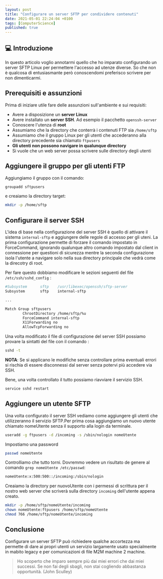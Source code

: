 ```yaml
---
layout: post
title: "Configurare un server SFTP per condividere contenuti"
date: 2021-05-01 22:24:04 +0100
tags: [ComputerScience]
published: true
---
```


## :computer: Introduzione

In questo articolo voglio annotarmi quello che ho imparato configurando un server SFTP Linux per permettere l'accesso ad utenze diverse. So che non è qualcosa di entusiasmante però conoscendomi preferisco scrivere per non dimenticarmi.

## Prerequisiti e assunzioni

Prima di iniziare utile fare delle assunzioni sull'ambiente e sui requisiti:

- Avere a disposizione un **server Linux**
- Avere installato un **server SSH**. Ad esempio il pacchetto `openssh-server`
- Conoscere l'utenza di **root**
- Assumiamo che la directory che conterrà i contenuti FTP sia `/home/sftp`
- Assumiamo che il gruppo Linux per gli utenti che accederanno alla directory precedente sia chiamato `ftpusers`
- **Gli utenti non possono navigare in qualunque directory**
- Si vuole che un web server possa scrivere sulle directory degli utenti

## Aggiungere il gruppo per gli utenti FTP

Aggiungiamo il gruppo con il comando:

```bash
groupadd sftpusers
```

e creaiamo la directory target:

```bash
mkdir -p /home/sftp
```

## Configurare il server SSH

L'idea di base nella configurazione del server SSH è quello di attivare il sistema `internal-sftp` e aggiungere delle regole di accesso per gli uteni. La prima configurazione permette di forzare il comando impostato in ForceCommand, ignorando qualunque altro comando impostato dal client in connessione per questioni di sicurezza mentre la seconda configurazione isola l'utente a navigare solo nella sua directory principale che vedrà come la direcotry di root.

Per fare questo dobbiamo modificare le sezioni seguenti del file `/etc/ssh/sshd_config` :

```bash
#Subsystem      sftp    /usr/libexec/openssh/sftp-server
Subsystem       sftp    internal-sftp

...

Match Group sftpusers
        ChrootDirectory /home/sftp/%u
        ForceCommand internal-sftp
        X11Forwarding no
        AllowTcpForwarding no
```

Una volta modificato il file di configurazione del server SSH possiamo provare la sintatti del file con il comando :

```bash
sshd -t
```

**NOTA**: Se si applicano le modifiche senza controllare prima eventuali errori si rischia di essere disconnessi dal server senza potervi più accedere via SSH.

Bene, una volta controllato il tutto possiamo riavviare il servizio SSH.

```bash
service sshd restart
```

## Aggiungere un utente SFTP

Una volta configurato il server SSH vediamo come aggiungere gli utenti che utilizzeranno il servizio SFTP.Per prima cosa aggiungiamo un nuovo utente chiamato nomeUtente senza il supporto alla login da terminale.

```bash
useradd -g ftpusers -d /incoming -s /sbin/nologin nomeUtente
```

Impostiamo una password

```bash
passwd nomeUtente
```

Controlliamo che tutto torni. Dovremmo vedere un risultato de genere al comando `grep nomeUtente /etc/passwd`:

```bash
nomeUtente:x:500:500::/incoming:/sbin/nologin
```

Creaiamo la directory per nuovoUtente con i permessi di scrittura per il nostro web server che scriverà sulla directory `incoming` dell'utente appena creato.

```bash
mkdir -p /home/sftp/nomeUtente/incoming
chown nomeUtente:ftpusers /home/sftp/nomeUtente
chmod 766 /home/sftp/nomeUtente/incoming
```

## Conclusione

Configurare un server SFTP può richiedere qualche accortezza ma permette di dare ai propri utenti un servizio largamente usato specialmente in mabito legacy e per comunicazioni di file M2M machine 2 machine.

> Ho scoperto che imparo sempre più dai miei errori che dai miei successi. Se non fai degli sbagli, non stai cogliendo abbastanza opportunità. (John Sculley)
